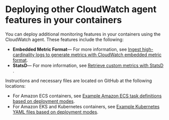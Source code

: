 # Deploying other CloudWatch agent features in your containers<a name="ContainerInsights-other-agent-features"></a>

You can deploy additional monitoring features in your containers using the CloudWatch agent\. These features include the following:
+ **Embedded Metric Format**— For more information, see [Ingest high\-cardinality logs to generate metrics with CloudWatch embedded metric format](CloudWatch_Embedded_Metric_Format.md)\.
+ **StatsD**— For more information, see [Retrieve custom metrics with StatsD ](CloudWatch-Agent-custom-metrics-statsd.md)\.

Instructions and necessary files are located on GitHub at the following locations:
+ For Amazon ECS containers, see [ Example Amazon ECS task definitions based on deployment modes](https://github.com/aws-samples/amazon-cloudwatch-container-insights/tree/latest/ecs-task-definition-templates/deployment-mode)\.
+ For Amazon EKS and Kubernetes containers, see [ Example Kubernetes YAML files based on deployment modes](https://github.com/aws-samples/amazon-cloudwatch-container-insights/tree/latest/k8s-deployment-manifest-templates/deployment-mode)\.